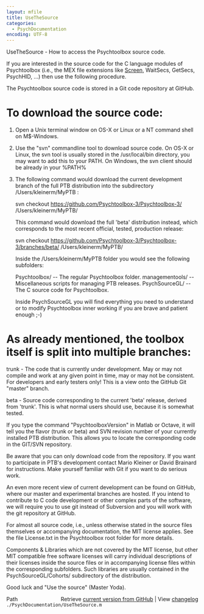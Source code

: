 ```yaml
---
layout: mfile
title: UseTheSource
categories:
  - PsychDocumentation
encoding: UTF-8
---
```


UseTheSource - How to access the Psychtoolbox source code.

If you are interested in the source code for the C language
modules of Psychtoolbox \(i.e., the MEX file extensions
like [Screen](/docs/Screen), WaitSecs, GetSecs, PsychHID, ...\) then use the
following procedure.

The Psychtoolbox source code is stored in a Git code repository at
GitHub.

# To download the source code:

1. Open a Unix terminal window on OS-X or Linux or a NT command
   shell on M$-Windows.

2. Use the "svn" commandline tool to download source code. On
   OS-X or Linux, the svn tool is usually stored in the
   /usr/local/bin directory, you may want to add this to your
   PATH. On Windows, the svn client should be already in your
   %PATH%

3. The following command would download the current development branch of
   the full PTB distribution into the subdirectory /Users/kleinerm/MyPTB :

   svn checkout https://github.com/Psychtoolbox-3/Psychtoolbox-3/ /Users/kleinerm/MyPTB/

   This command would download the full 'beta' distribution instead,
   which corresponds to the most recent official, tested, production release:

   svn checkout https://github.com/Psychtoolbox-3/Psychtoolbox-3/branches/beta/ /Users/kleinerm/MyPTB/

   Inside the /Users/kleinerm/MyPTB folder you would see the following
   subfolders:

   Psychtoolbox/   -- The regular Psychtoolbox folder.
   managementools/ -- Miscellaneous scripts for managing PTB releases.
   PsychSourceGL/  -- The C source code for Psychtoolbox.

   Inside PsychSourceGL you will find everything you need to understand
   or to modify Psychtoolbox inner working if you are brave and patient
   enough ;-\)

#    As already mentioned, the toolbox itself is split into multiple branches:

   trunk  - The code that is currently under development. May or may not
            compile and work at any given point in time, may or may not
            be consistent. For developers and early testers only\! This is
            a view onto the GitHub Git "master" branch.

   beta   - Source code corresponding to the current 'beta' release, derived
            from 'trunk'. This is what normal users should use, because
            it is somewhat tested.

   If you type the command "PsychtoolboxVersion" in Matlab or Octave, it
   will tell you the flavor \(trunk or beta\) and SVN revision number of
   your currently installed PTB distribution. This allows you to locate
   the corresponding code in the GIT/SVN repository.

   Be aware that you can only download code from the repository. If you
   want to participate in PTB's development contact Mario Kleiner or
   David Brainard for instructions. Make yourself familiar with Git if
   you want to do serious work.

   An even more recent view of current development can be found on
   GitHub, where our master and experimental branches are hosted. If you
   intend to contribute to C code development or other complex parts of
   the software, we will require you to use git instead of Subversion and
   you will work with the git repository at GitHub.

   For almost all source code, i.e., unless otherwise stated in the
   source files themselves or accompanying documentation, the MIT license
   applies. See the file License.txt in the Psychtoolbox root folder for
   more details.

   Components & Libraries which are not covered by the MIT license, but
   other MIT compatible free software licenses will carry individual
   descriptions of their licenses inside the source files or in
   accompanying license files within the corresponding subfolders. Such
   libraries are usually contained in the PsychSourceGL/Cohorts/
   subdirectory of the distribution.

   Good luck and "Use the source" \(Master Yoda\).



<div class="code_header" style="text-align:right;">
  <span style="float:left;">Path&nbsp;&nbsp;</span> <span class="counter">Retrieve <a href=
  "https://raw.github.com/Psychtoolbox-3/Psychtoolbox-3/beta/./PsychDocumentation/UseTheSource.m">current version from GitHub</a> | View <a href=
  "https://github.com/Psychtoolbox-3/Psychtoolbox-3/commits/beta/./PsychDocumentation/UseTheSource.m">changelog</a></span>
</div>
<div class="code">
  <code>./PsychDocumentation/UseTheSource.m</code>
</div>
